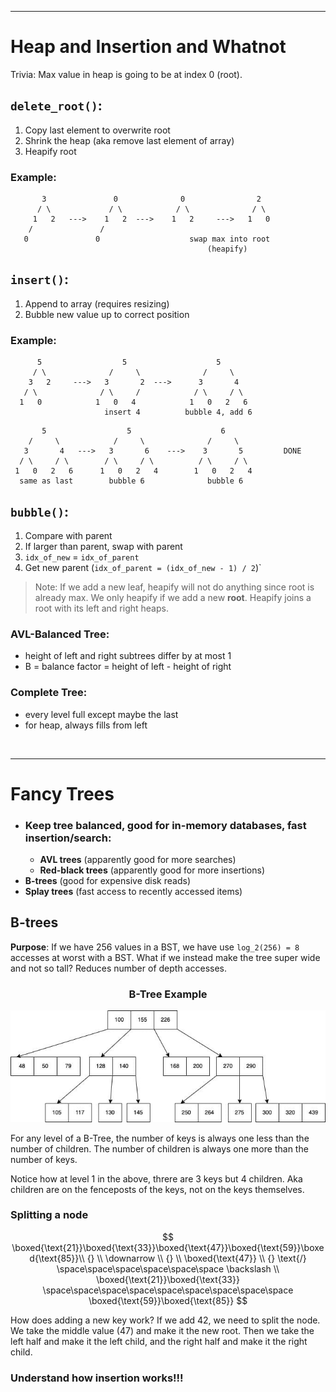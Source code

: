 ***
# Heap and Insertion and Whatnot
Trivia: Max value in heap is going to be at index 0 (root).

## `delete_root()`:
1. Copy last element to overwrite root
2. Shrink the heap (aka remove last element of array)
3. Heapify root

### Example:
```
       3               0              0                2
      / \             / \            / \              / \
     1   2   --->    1   2  --->    1   2     --->   1   0
    /               /                
   0               0                    swap max into root
                                            (heapify)
```

## `insert()`:
1. Append to array (requires resizing)
2. Bubble new value up to correct position

### Example:
```
      5                  5                    5        
     / \              /     \              /     \      
    3   2     --->   3       2  --->      3       4   
   / \              / \     /            / \     / \    
  1   0            1   0   4            1   0   2   6      
                     insert 4          bubble 4, add 6
```
```
       5                  5                    6                  
    /     \            /     \              /     \
   3       4   --->   3       6    --->    3       5         DONE
  / \     / \        / \     / \          / \     / \
 1   0   2   6      1   0   2   4        1   0   2   4
  same as last        bubble 6              bubble 6
```

## `bubble()`:
1. Compare with parent
2. If larger than parent, swap with parent
3. `idx_of_new` = `idx_of_parent`
4. Get new parent (`idx_of_parent = (idx_of_new - 1) / 2`)`


> Note: If we add a new leaf, heapify will not do anything since root is already max. We only heapify if we add a new **root**. Heapify joins a root with its left and right heaps.

### AVL-Balanced Tree:
- height of left and right subtrees differ by at most 1
- B = balance factor = height of left - height of right

### Complete Tree:
- every level full except maybe the last
- for heap, always fills from left

&nbsp;
***
# Fancy Trees 
- ### Keep tree balanced, good for in-memory databases, fast insertion/search:
  - **AVL trees** (apparently good for more searches)
  - **Red-black trees** (apparently good for more insertions)
- **B-trees** (good for expensive disk reads)
- **Splay trees** (fast access to recently accessed items)

## B-trees
**Purpose**: If we have 256 values in a BST, we have use `log_2(256) = 8` accesses at worst with a BST. What if we instead make the tree super wide and not so tall? Reduces number of depth accesses.

### <center>B-Tree Example</center>

![Alt text](image.png)

For any level of a B-Tree, the number of keys is always one less than the number of children. The number of children is always one more than the number of keys.

Notice how at level 1 in the above, threre are 3 keys but 4 children. Aka children are on the fenceposts of the keys, not on the keys themselves.

### Splitting a node

$$
\boxed{\text{21}}\boxed{\text{33}}\boxed{\text{47}}\boxed{\text{59}}\boxed{\text{85}}\\ {} \\ \downarrow \\ {} \\
\boxed{\text{47}}  \\ {} \text{/} \space\space\space\space\space\space \backslash \\
\boxed{\text{21}}\boxed{\text{33}}  \space\space\space\space\space\space\space\space\space \boxed{\text{59}}\boxed{\text{85}}
$$

How does adding a new key work? If we add 42, we need to split the node. We take the middle value (47) and make it the new root. Then we take the left half and make it the left child, and the right half and make it the right child.

### Understand how insertion works!!!